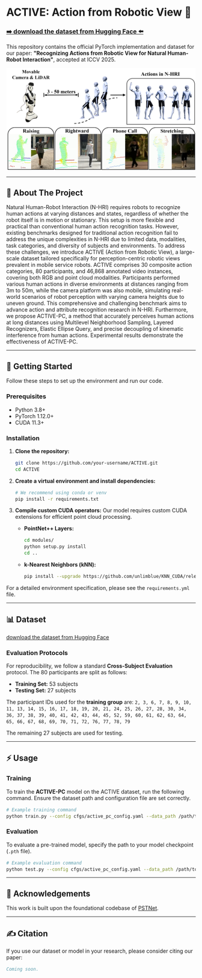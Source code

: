 # ACTIVE: Action from Robotic View 🤖

### [➡️ download the dataset from Hugging Face ⬅️](https://huggingface.co/datasets/ACTIVE2750/ACTIVE)

This repository contains the official PyTorch implementation and dataset for our paper: **"Recognizing Actions from Robotic View for Natural Human-Robot Interaction"**, accepted at ICCV 2025.

![pipeline](assets/pipeline.png)

-----

## 📜 About The Project

Natural Human-Robot Interaction (N-HRI) requires robots to recognize human actions at varying distances and states, regardless of whether the robot itself is in motion or stationary. This setup is more flexible and practical than conventional human action recognition tasks. However, existing benchmarks designed for traditional action recognition fail to address the unique complexities in N-HRI due to limited data, modalities, task categories, and diversity of subjects and environments. To address these challenges, we introduce ACTIVE (Action from Robotic View), a large-scale dataset tailored specifically for perception-centric robotic views prevalent in mobile service robots. ACTIVE comprises 30 composite action categories, 80 participants, and 46,868 annotated video instances, covering both RGB and point cloud modalities. Participants performed various human actions in diverse environments at distances ranging from 3m to 50m, while the camera platform was also mobile, simulating real-world scenarios of robot perception with varying camera heights due to uneven ground. This comprehensive and challenging benchmark aims to advance action and attribute recognition research in N-HRI. Furthermore, we propose ACTIVE-PC, a method that accurately perceives human actions at long distances using Multilevel Neighborhood Sampling, Layered Recognizers, Elastic Ellipse Query, and precise decoupling of kinematic interference from human actions. Experimental results demonstrate the effectiveness of ACTIVE-PC.

-----

## 🚀 Getting Started

Follow these steps to set up the environment and run our code.

### Prerequisites

  * Python 3.8+
  * PyTorch 1.12.0+
  * CUDA 11.3+

### Installation

1.  **Clone the repository:**

    ```bash
    git clone https://github.com/your-username/ACTIVE.git
    cd ACTIVE
    ```

2.  **Create a virtual environment and install dependencies:**

    ```bash
    # We recommend using conda or venv
    pip install -r requirements.txt
    ```

3.  **Compile custom CUDA operators:**
    Our model requires custom CUDA extensions for efficient point cloud processing.

      * **PointNet++ Layers:**
        ```bash
        cd modules/
        python setup.py install
        cd ..
        ```
      * **k-Nearest Neighbors (kNN):**
        ```bash
        pip install --upgrade https://github.com/unlimblue/KNN_CUDA/releases/download/0.2/KNN_CUDA-0.2-py3-none-any.whl
        ```

For a detailed environment specification, please see the `requirements.yml` file.

-----

## 📊 Dataset

[download the dataset from Hugging Face](https://huggingface.co/datasets/ACTIVE2750/ACTIVE)

### Evaluation Protocols

For reproducibility, we follow a standard **Cross-Subject Evaluation** protocol. The 80 participants are split as follows:

  * **Training Set:** 53 subjects
  * **Testing Set:** 27 subjects

The participant IDs used for the **training group** are:
`2, 3, 6, 7, 8, 9, 10, 11, 13, 14, 15, 16, 17, 18, 19, 20, 21, 24, 25, 26, 27, 28, 30, 34, 36, 37, 38, 39, 40, 41, 42, 43, 44, 45, 52, 59, 60, 61, 62, 63, 64, 65, 66, 67, 68, 69, 70, 71, 72, 76, 77, 78, 79`

The remaining 27 subjects are used for testing.

-----

## ⚡️ Usage

### Training

To train the **ACTIVE-PC** model on the ACTIVE dataset, run the following command. Ensure the dataset path and configuration file are set correctly.

```bash
# Example training command
python train.py --config cfgs/active_pc_config.yaml --data_path /path/to/your/active_dataset
```

### Evaluation

To evaluate a pre-trained model, specify the path to your model checkpoint (`.pth` file).

```bash
# Example evaluation command
python test.py --config cfgs/active_pc_config.yaml --data_path /path/to/your/active_dataset --checkpoint /path/to/your/model.pth
```

-----

## 🙏 Acknowledgements

This work is built upon the foundational codebase of [PSTNet](https://github.com/hehefan/Point-Spatio-Temporal-Convolution).

-----

## ✍️ Citation

If you use our dataset or model in your research, please consider citing our paper:

```bibtex
Coming soon.
```